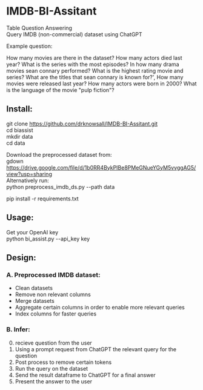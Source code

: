 # IMDB-BI-Assitant
Table Question Answering<br>
Query IMDB (non-commercial) dataset using ChatGPT

Example question:

How many movies are there in the dataset?
How many actors died last year?
What is the series with the most episodes?
In how many drama movies sean connary performed?
What is the highest rating movie and series?
What are the titles that sean connary is known for?',
How many movies were released last year?
How many actors were born in 2000?
What is the language of the movie "pulp fiction"?
             
## Install:
git clone https://github.com/drknowsall/IMDB-BI-Assitant.git<br>
cd biassist<br>
mkdir data <br>
cd data<br>

Download the preprocessed dataset from:<br>
gdown https://drive.google.com/file/d/1b0RR4BykPIBe8PMeGNueYGyM5vvggAG5/view?usp=sharing<br>
Alternatively run: <br>
python preprocess_imdb_ds.py --path data

pip install -r requirements.txt<br>

## Usage:
Get your OpenAI key<br>
python bi_assist.py --api_key key

## Design:
### A.  Preprocessed IMDB dataset:

  - Clean datasets
  - Remove non relevant columns
  - Merge datasets 
  - Aggregate certain columns in order to enable more relevant queries
  - Index columns for faster queries

### B.  Infer:

  0. recieve question from the user
  1. Using a prompt request from ChatGPT the relevant query for the question
  2. Post process to remove certain tokens
  3. Run the query on the dataset
  4. Send the result dataframe to ChatGPT for a final answer
  5. Present the answer to the user

   
